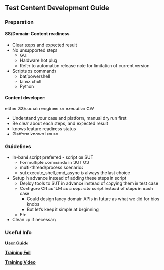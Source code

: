 ## Test Content Development Guide 

### Preparation
#### SS/Domain: Content readiness 
* Clear steps and expected result
* No unsupported steps 
  * GUI
  * Hardware hot plug
  * Refer to automation release note for limitation of current version
* Scripts os commands
  * bat/powershell
  * Linux shell
  * Python
#### Content developer: 
either SS/domain engineer or execution CW
* Understand your case and platform, manual dry run first
* Be clear about each steps, and expected result
* knows feature readiness status
* Platform known issues

### Guidelines 
* In-band script preferred - script on SUT
  * For multiple commands in SUT OS
  * multi-thread/process scenarios 
  * sut.execute_shell_cmd_async is always the last choice
* Setup in advance instead of adding these steps in script
  * Deploy tools to SUT in advance instead of copying them in test case
  * Configure CR as 1LM as a separate script instead of steps in each case
    * Could design fancy domain APIs in future as what we did for bios knobs
    * But let’s keep it simple at beginning 
  * Etc
* Clean up if necessary 


### Useful Info
[**User Guide**](https://teams.microsoft.com/l/file/EEC4B0BA-E5B3-420A-9D20-EA6285F0FA2C?tenantId=46c98d88-e344-4ed4-8496-4ed7712e255d&fileType=doc&objectUrl=https%3A%2F%2Fintel.sharepoint.com%2Fsites%2Fpavixpivshanghai%2FShared%20Documents%2FAutomation%2Fautomation_user_guide.doc&baseUrl=https%3A%2F%2Fintel.sharepoint.com%2Fsites%2Fpavixpivshanghai&serviceName=teams&threadId=19:aeb3b6e9ffa249e8b795449bca03235e@thread.tacv2&groupId=05435597-0d4c-4df1-a49f-8762f7f29680)

[**Training Foil**](https://teams.microsoft.com/l/file/F7C84A1A-5B91-44A0-A857-5D495F955851?tenantId=46c98d88-e344-4ed4-8496-4ed7712e255d&fileType=pptx&objectUrl=https%3A%2F%2Fintel.sharepoint.com%2Fsites%2Fpavixpivshanghai%2FShared%20Documents%2FAutomation%2Ftraining%2Fautomation%20training.pptx&baseUrl=https%3A%2F%2Fintel.sharepoint.com%2Fsites%2Fpavixpivshanghai&serviceName=teams&threadId=19:aeb3b6e9ffa249e8b795449bca03235e@thread.tacv2&groupId=05435597-0d4c-4df1-a49f-8762f7f29680)

[**Training Video**](https://intel.sharepoint.com/sites/pavixpivshanghai/Shared%20Documents/Automation/training/Automation%20training%20for%20content%20developer-20210702_090416-Meeting%20Recording.mp4)